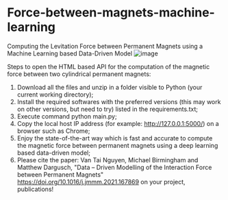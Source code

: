 # Force-between-magnets-machine-learning
Computing the Levitation Force between Permanent Magnets using a Machine Learning based Data-Driven Model
![image](https://user-images.githubusercontent.com/60877890/168451426-a99577a0-22e4-4058-815b-3b66d6d3a270.png)


Steps to open the HTML based API for the computation of the magnetic force between two cylindrical permanent magnets:

1. Download all the files and unzip in a folder visible to Python (your current working directory);
2. Install the required softwares with the preferred versions (this may work on other versions, but need to try) listed in the requirements.txt;
3. Execute command python main.py;
4. Copy the local host IP address (for example: http://127.0.0.1:5000/) on a browser such as Chrome;
5. Enjoy the state-of-the-art way which is fast and accurate to compute the magnetic force between permanent magnets using a deep learning based data-driven model;
6. Please cite the paper: Van Tai Nguyen, Michael Birmingham and Matthew Dargusch, "Data – Driven Modelling of the Interaction Force between Permanent Magnets" https://doi.org/10.1016/j.jmmm.2021.167869 on your project, publications!
